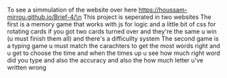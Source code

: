 To see a simmulation of the website over here https://houssam-mirrou.github.io/Brief-4/\n
This project is seperated in two websites 
The first is a memory game that works with js for logic and a little bit of css for rotating cards if you got two cards turned over and they're the same u win (u must finish them all) and there's a difficullty system
The second game is a typing game u must match the carachters to get the most words right and u get to choose the time and when the times up u see how much right word did you type and also the accuracy and also the how much letter u've written wrong
